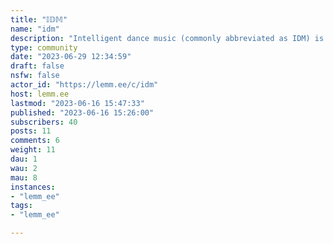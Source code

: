 ```yaml
---
title: "𝕀𝔻𝕄" 
name: "idm"
description: "Intelligent dance music (commonly abbreviated as IDM) is a style of electronic music originating in the early 1990s, defined by idiosyncratic experimentation rather than specific genre constraints. It emerged from the culture and sound palette of electronic and rave music styles such as ambient techno, acid house, Detroit techno and breakbeat; it has been regarded as better suited to home listening than dancing. Prominent artists associated with it include Aphex Twin, Autechre, Squarepusher, Venetian Snares, Boards of Canada, Telefon Tel Aviv, μ-Ziq, the Black Dog, the Future Sound of London, and Luke Vibert."
type: community
date: "2023-06-29 12:34:59"
draft: false
nsfw: false
actor_id: "https://lemm.ee/c/idm"
host: lemm.ee
lastmod: "2023-06-16 15:47:33"
published: "2023-06-16 15:26:00"
subscribers: 40
posts: 11
comments: 6
weight: 11
dau: 1
wau: 2
mau: 8
instances:
- "lemm_ee"
tags: 
- "lemm_ee"

---
```

